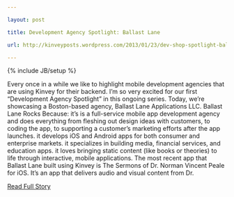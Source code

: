 ---
layout: post
title: Development Agency Spotlight: Ballast Lane
url: http://kinveyposts.wordpress.com/2013/01/23/dev-shop-spotlight-ballast-lane/
---
{% include JB/setup %}
<p>  Every once in a while we like to highlight mobile development agencies that are using Kinvey for their backend.  I’m so very excited for our first “Development Agency Spotlight” in this ongoing series.  Today, we’re showcasing a Boston-based agency, Ballast Lane Applications LLC.  Ballast Lane Rocks Because:
 it’s is a full-service mobile app development agency and does everything from fleshing out design ideas with customers, to coding the app, to supporting a customer’s marketing efforts after the app launches.  it develops iOS and Android apps for both consumer and enterprise markets.  it specializes in building media, financial services, and education apps.  it loves bringing static content (like books or theories) to life through interactive, mobile applications.  The most recent app that Ballast Lane built using Kinvey is The Sermons of Dr.  Norman Vincent Peale for iOS.  It’s an app that delivers audio and visual content from Dr.<br />
<p><a href="http://kinveyposts.wordpress.com/2013/01/23/dev-shop-spotlight-ballast-lane/">Read Full Story</a></p>

